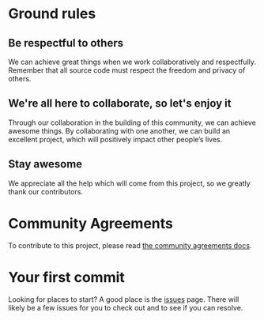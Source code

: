 # Ground rules

## Be respectful to others

We can achieve great things when we work collaboratively and respectfully. Remember that all source code must respect the freedom and privacy of others.

## We're all here to collaborate, so let's enjoy it

Through our collaboration in the building of this community, we can achieve awesome things. By collaborating with one another, we can build an excellent project, which will positively impact other people’s lives.

## Stay awesome

We appreciate all the help which will come from this project, so we greatly thank our contributors.

# Community Agreements

To contribute to this project, please read [the community agreements docs](<https://gitlab.com/BobyMCbobs/community/-/blob/master/docs/CONTRIBUTING.md>).

# Your first commit

Looking for places to start? A good place is the [issues](<https://gitlab.com/BobyMCbobs/minio-file-server/issues>) page. There will likely be a few issues for you to check out and to see if you can resolve.
